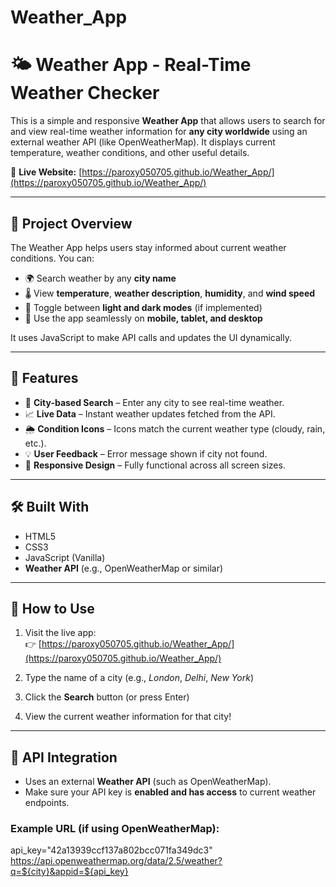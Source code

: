 # Weather_App

# 🌤️ Weather App - Real-Time Weather Checker

This is a simple and responsive **Weather App** that allows users to search for and view real-time weather information for **any city worldwide** using an external weather API (like OpenWeatherMap). It displays current temperature, weather conditions, and other useful details.

🔗 **Live Website:** [https://paroxy050705.github.io/Weather_App/](https://paroxy050705.github.io/Weather_App/)

---

## 📌 Project Overview

The Weather App helps users stay informed about current weather conditions. You can:

- 🌍 Search weather by any **city name**
- 🌡️ View **temperature**, **weather description**, **humidity**, and **wind speed**
- 🎨 Toggle between **light and dark modes** (if implemented)
- 📱 Use the app seamlessly on **mobile, tablet, and desktop**

It uses JavaScript to make API calls and updates the UI dynamically.

---

## 🧩 Features

- 🔎 **City-based Search** – Enter any city to see real-time weather.
- 📈 **Live Data** – Instant weather updates fetched from the API.
- 🌦️ **Condition Icons** – Icons match the current weather type (cloudy, rain, etc.).
- 💡 **User Feedback** – Error message shown if city not found.
- 📱 **Responsive Design** – Fully functional across all screen sizes.

---

## 🛠️ Built With

- HTML5
- CSS3
- JavaScript (Vanilla)
- **Weather API** (e.g., OpenWeatherMap or similar)

---

## 🚀 How to Use

1. Visit the live app:  
   👉 [https://paroxy050705.github.io/Weather_App/](https://paroxy050705.github.io/Weather_App/)

2. Type the name of a city (e.g., *London*, *Delhi*, *New York*)

3. Click the **Search** button (or press Enter)

4. View the current weather information for that city!

---

## 🔑 API Integration

- Uses an external **Weather API** (such as OpenWeatherMap).
- Make sure your API key is **enabled and has access** to current weather endpoints.

### Example URL (if using OpenWeatherMap):
api_key="42a13939ccf137a802bcc071fa349dc3"
https://api.openweathermap.org/data/2.5/weather?q=${city}&appid=${api_key}
